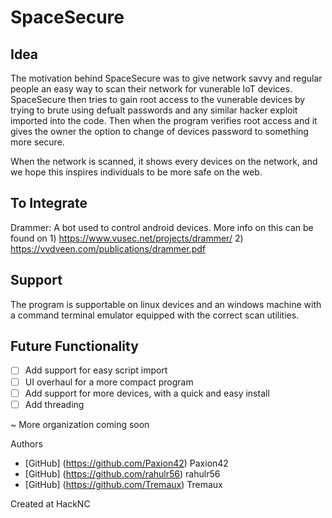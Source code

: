 # SpaceSecure

## Idea
The motivation behind SpaceSecure was to give network savvy and regular people an easy way to scan their network for vunerable IoT devices. SpaceSecure then tries to gain root access to the vunerable devices by trying to brute using defualt passwords and any similar hacker exploit imported into the code. Then when the program verifies root access and it gives the owner the option to change of devices password to something more secure. 

When the network is scanned, it shows every devices on the network, and we hope this inspires individuals to be more safe on the web.

## To Integrate
Drammer: A bot used to control android devices. More info on this can be found on 1) https://www.vusec.net/projects/drammer/ 2) https://vvdveen.com/publications/drammer.pdf

## Support
The program is supportable on linux devices and an windows machine with a command terminal emulator equipped with the correct scan utilities.

## Future Functionality
- [ ] Add support for easy script import
- [ ] UI overhaul for a more compact program
- [ ] Add support for more devices, with a quick and easy install
- [ ] Add threading

~ More organization coming soon 

Authors
- [GitHub] (https://github.com/Paxion42) Paxion42
- [GitHub] (https://github.com/rahulr56) rahulr56
- [GitHub] (https://github.com/Tremaux) Tremaux

Created at HackNC
